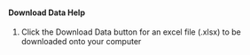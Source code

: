 #### Download Data Help

1. Click the Download Data button for an excel file (.xlsx) to be downloaded onto your computer

